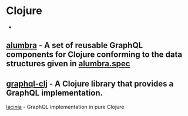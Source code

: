 # Clojure

-
[alumbra](https://github.com/alumbra/alumbra) - A set of reusable GraphQL components for Clojure conforming to the data structures given in [alumbra.spec](https://github.com/alumbra/alumbra.spec)
-
[graphql-clj](https://github.com/tendant/graphql-clj) - A Clojure library that provides a GraphQL implementation.
-
[lacinia](https://github.com/walmartlabs/lacinia) - GraphQL implementation in pure Clojure
